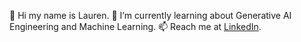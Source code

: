 👋 Hi my name is Lauren. 
🌱 I’m currently learning about Generative AI Engineering and Machine Learning. 
📫 Reach me at [LinkedIn](https://www.linkedin.com/in/lauren-milani/). 


<!--
**L7-design/L7-design** is a ✨ _special_ ✨ repository because its `README.md` (this file) appears on your GitHub profile.

Here are some ideas to get you started:

- 🔭 I’m currently working on ...
- 🌱 I’m currently learning ...
- 👯 I’m looking to collaborate on ...
- 🤔 I’m looking for help with ...
- 💬 Ask me about ...
- 📫 How to reach me: ...
- 😄 Pronouns: ...
- ⚡ Fun fact: ...
-->

